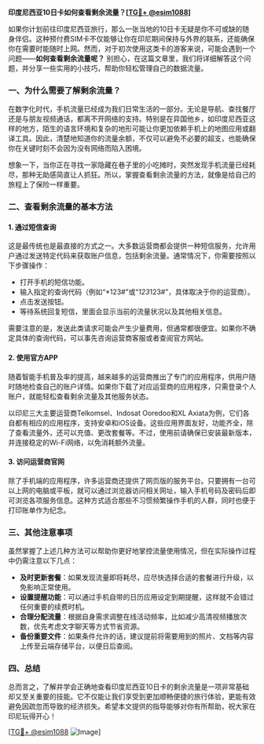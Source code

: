 **印度尼西亚10日卡如何查看剩余流量？[[TG💪+ @esim1088](https://t.me/s/esim1088)]**

如果你计划前往印度尼西亚旅行，那么一张当地的10日卡无疑是你不可或缺的随身伴侣。这种预付费SIM卡不仅能够让你在印尼期间保持与外界的联系，还能确保你在需要时能随时上网。然而，对于初次使用这类卡的游客来说，可能会遇到一个问题——**如何查看剩余流量呢？** 别担心，在这篇文章里，我们将详细解答这个问题，并分享一些实用的小技巧，帮助你轻松管理自己的数据流量。

### 一、为什么需要了解剩余流量？

在数字化时代，手机流量已经成为我们日常生活的一部分。无论是导航、查找餐厅还是与朋友视频通话，都离不开网络的支持。特别是在异国他乡，如印度尼西亚这样的地方，陌生的语言环境和复杂的地形可能让你更加依赖手机上的地图应用或翻译工具。因此，清楚地知道你的流量余额，不仅可以避免不必要的超支，也能确保你在关键时刻不会因为没有网络而陷入困境。

想象一下，当你正在寻找一家隐藏在巷子里的小吃摊时，突然发现手机流量已经耗尽，那种无助感简直让人抓狂。所以，掌握查看剩余流量的方法，就像是给自己的旅程上了保险一样重要。

### 二、查看剩余流量的基本方法

#### 1. 通过短信查询

这是最传统也是最直接的方式之一。大多数运营商都会提供一种短信服务，允许用户通过发送特定代码来获取账户信息，包括剩余流量。通常情况下，你需要按照以下步骤操作：

- 打开手机的短信功能。
- 输入指定的查询代码（例如“*123#”或“*123*123#”，具体取决于你的运营商）。
- 点击发送按钮。
- 等待系统回复短信，里面会显示当前的流量状况以及其他相关信息。

需要注意的是，发送此类请求可能会产生少量费用，但通常都很便宜。如果你不确定具体的查询代码，可以事先咨询运营商客服或者查阅官方网站。

#### 2. 使用官方APP

随着智能手机普及率的提高，越来越多的运营商推出了专门的应用程序，供用户随时随地检查自己的账户详情。如果你下载了对应运营商的应用程序，只需登录个人账户，就能轻松查看剩余流量及其他服务状态。

以印尼三大主要运营商Telkomsel、Indosat Ooredoo和XL Axiata为例，它们各自都有相应的应用程序，支持安卓和iOS设备。这些应用界面友好，功能齐全，除了查看流量外，还可以充值、更改套餐等。不过，使用前请确保已安装最新版本，并连接稳定的Wi-Fi网络，以免消耗额外流量。

#### 3. 访问运营商官网

除了手机端的应用程序，许多运营商还提供了网页版的服务平台。只要拥有一台可以上网的电脑或平板，就可以通过浏览器访问相关网址，输入手机号码及密码后即可浏览各项服务信息。这种方式适合那些不习惯频繁操作手机的人群，同时也便于打印账单作为纪念。

### 三、其他注意事项

虽然掌握了上述几种方法可以帮助你更好地掌控流量使用情况，但在实际操作过程中仍需注意以下几点：

- **及时更新套餐**：如果发现流量即将耗尽，应尽快选择合适的套餐进行升级，以免影响正常使用。
- **设置提醒功能**：可以通过手机自带的日历应用设定到期提醒，这样就不会错过任何重要的续费时机。
- **合理分配流量**：根据自身需求调整在线活动频率，比如减少高清视频播放次数，优先考虑文字聊天等方式节省资源。
- **备份重要文件**：如果条件允许的话，建议提前将需要用到的照片、文档等内容上传至云端存储平台，以便日后查阅。

### 四、总结

总而言之，了解并学会正确地查看印度尼西亚10日卡的剩余流量是一项非常基础却又至关重要的技能。它不仅能让我们享受到更加顺畅便捷的旅行体验，更能有效避免因疏忽而导致的经济损失。希望本文提供的指导能够对你有所帮助，祝大家在印尼玩得开心！

[[TG💪+ @esim1088](https://t.me/s/esim1088) ![Image](https://i.postimg.cc/4NQfJmqS/Snipaste-2025-05-13-00-14-12.png)]